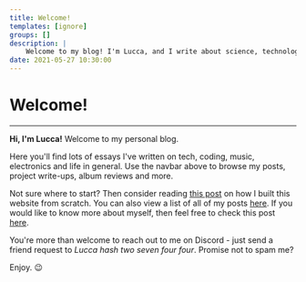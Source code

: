 ```yaml
---
title: Welcome!
templates: [ignore]
groups: []
description: | 
    Welcome to my blog! I'm Lucca, and I write about science, technology, music, and more.
date: 2021-05-27 10:30:00
--- 
```


# Welcome!

---

**Hi, I'm Lucca!** Welcome to my personal blog. 

Here you'll find lots of essays I've written on tech, coding, music, electronics and life in general. Use the navbar above to browse my posts, project write-ups, album reviews and more.

Not sure where to start? Then consider reading [this post](/making-the-website) on how I built this website from scratch. You can also view a list of all of my posts [here](/all). If you would like to know more about myself, then feel free to check this post [here](/profile).

You're more than welcome to reach out to me on Discord - just send a friend request to *Lucca hash two seven four four*. Promise not to spam me?

Enjoy. 😉
